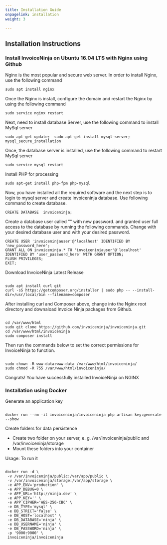 ```yaml
---
title: Installation Guide
onpagelink: installation
weight: 3

---
```


Installation Instructions
-------------------------

### Install InvoiceNinja on Ubuntu 16.04 LTS with Nginx using Github

Nginx is the most popular and secure web server. In order to install Nginx, use the following command

 ```
 sudo apt install nginx 
```

Once the Nginx is install, configure the domain and restart the Nginx by using the following command

 ```
 sudo service nginx restart 
```

Next, need to install database Server, use the following command to install MySql server

 ```
 sudo apt-get update;  sudo apt-get install mysql-server; mysql_secure_installation 
```

Once, the database server is installed, use the following command to restart MySql server

 ```
 sudo service mysql restart 
```

Install PHP for processing

 ```
 sudo apt-get install php-fpm php-mysql
```

Now, you have installed all the required software and the next step is to login to mysql server and create invoiceninja database. Use following command to create database.

 ```
 CREATE DATABASE  invoiceninja;
```

Create a database user called "" with new password. and granted user full access to the database by running the following commands. Change with your desired database user and with your desired password.

 ```
CREATE USER 'invoiceninjauser'@'localhost' IDENTIFIED BY 'new_password_here'; 
GRANT ALL ON invoiceninja.* TO 'invoiceninjauser'@'localhost' IDENTIFIED BY 'user_password_here' WITH GRANT OPTION;
FLUSH PRIVILEGES; 
EXIT;
```

Download InvoiceNinja Latest Release

 ```
 
sudo apt install curl git
curl -sS https://getcomposer.org/installer | sudo php -- --install-dir=/usr/local/bin --filename=composer

```

After installing curl and Composer above, change into the Nginx root directory and downaload Invoice Ninja packages from Github.

 ```

cd /var/www/html
sudo git clone https://github.com/invoiceninja/invoiceninja.git
cd /var/www/html/invoiceninja
sudo composer install

```

Then run the commands below to set the correct permissions for InvoiceNinja to function.

 ```

sudo chown -R www-data:www-data /var/www/html/invoiceninja/
sudo chmod -R 755 /var/www/html/invoiceninja/

```

Congrats! You have successfully installed InvoiceNinja on NGINX

### Installation using Docker

Generate an application key

 ```

docker run --rm -it invoiceninja/invoiceninja php artisan key:generate --show

```

Create folders for data persistence

- Create two folder on your server, e. g. /var/invoiceninja/public and /var/invoiceninja/storage
- Mount these folders into your container
 
Usage: To run it

 ```

docker run -d \
  -v /var/invoiceninja/public:/var/app/public \
  -v /var/invoiceninja/storage:/var/app/storage \
  -e APP_ENV='production' \
  -e APP_DEBUG=0 \
  -e APP_URL='http://ninja.dev' \
  -e APP_KEY='' \
  -e APP_CIPHER='AES-256-CBC' \
  -e DB_TYPE='mysql' \
  -e DB_STRICT='false' \
  -e DB_HOST='localhost' \
  -e DB_DATABASE='ninja' \
  -e DB_USERNAME='ninja' \
  -e DB_PASSWORD='ninja' \
  -p '9000:9000' \
  invoiceninja/invoiceninja

```
